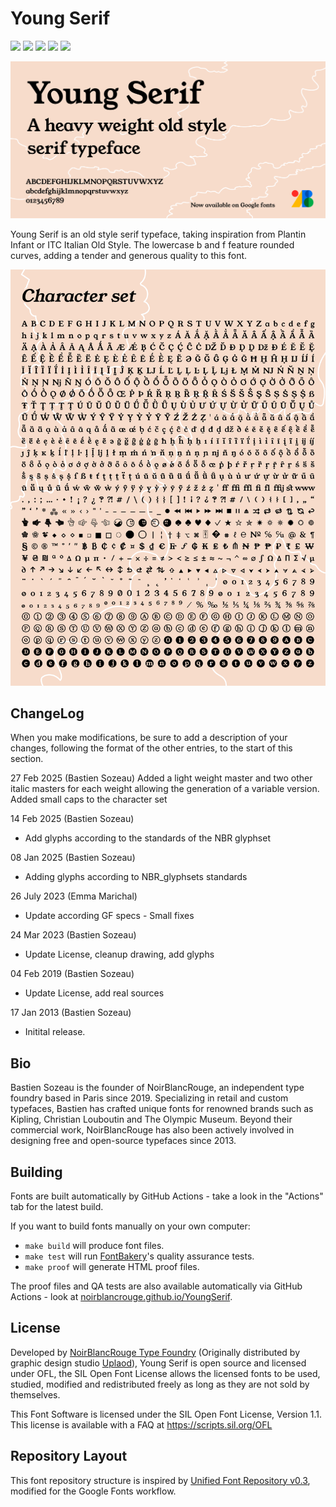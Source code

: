 # Young Serif

[![][Fontbakery]](https://noirblancrouge.github.io/YoungSerif/fontbakery/fontbakery-report.html)
[![][Universal]](https://noirblancrouge.github.io/YoungSerif/fontbakery/fontbakery-report.html)
[![][Outline Checks]](https://noirblancrouge.github.io/YoungSerif/fontbakery/fontbakery-report.html)
[![][Font File Checks]](https://noirblancrouge.github.io/YoungSerif/fontbakery/fontbakery-report.html)
[![][OpenType Specification Checks]](https://noirblancrouge.github.io/YoungSerif/fontbakery/fontbakery-report.html)

[Fontbakery]: https://img.shields.io/endpoint?url=https://noirblancrouge.github.io/YoungSerif/badges/overall.json
[Outline Checks]: https://img.shields.io/endpoint?url=https://noirblancrouge.github.io/YoungSerif/badges/OutlineChecks.json
[Font File Checks]: https://img.shields.io/endpoint?url=https://noirblancrouge.github.io/YoungSerif/badges/FontFileChecks.json
[Universal]: https://img.shields.io/endpoint?url=https://noirblancrouge.github.io/YoungSerif/badges/UniversalProfileChecks.json
[OpenType Specification Checks]: https://img.shields.io/endpoint?url=https://noirblancrouge.github.io/YoungSerif/badges/OpenTypeSpecificationChecks.json

![Cover](https://raw.githubusercontent.com/noirblancrouge/YoungSerif/master/documentation/images/young-serif.jpg)

Young Serif is an old style serif typeface, taking inspiration from Plantin Infant or ITC Italian Old Style. 
The lowercase b and f feature rounded curves, adding a tender and generous quality to this font.

![Specimen](https://raw.githubusercontent.com/noirblancrouge/YoungSerif/master/documentation/images/young-serif-charset.jpg)

## ChangeLog

When you make modifications, be sure to add a description of your changes,
following the format of the other entries, to the start of this section.

27 Feb 2025 (Bastien Sozeau)
Added a light weight master and two other italic masters for each weight allowing the generation of a variable version. Added small caps to the character set

14 Feb 2025 (Bastien Sozeau)
- Add glyphs according to the standards of the NBR glyphset

08 Jan 2025 (Bastien Sozeau)
- Adding glyphs according to NBR_glyphsets standards

26 July 2023 (Emma Marichal)
- Update according GF specs - Small fixes

24 Mar 2023 (Bastien Sozeau)
- Update License, cleanup drawing, add glyphs

04 Feb 2019 (Bastien Sozeau)
- Update License, add real sources

17 Jan 2013 (Bastien Sozeau)
- Initital release.

## Bio

Bastien Sozeau is the founder of NoirBlancRouge, an independent type foundry based in Paris since 2019. Specializing in retail and custom typefaces, Bastien has crafted unique fonts for renowned brands such as Kipling, Christian Louboutin and The Olympic Museum. Beyond their commercial work, NoirBlancRouge has also been actively involved in designing free and open-source typefaces since 2013.

## Building

Fonts are built automatically by GitHub Actions - take a look in the "Actions" tab for the latest build.

If you want to build fonts manually on your own computer:

* `make build` will produce font files.
* `make test` will run [FontBakery](https://github.com/googlefonts/fontbakery)'s quality assurance tests.
* `make proof` will generate HTML proof files.

The proof files and QA tests are also available automatically via GitHub Actions - look at [noirblancrouge.github.io/YoungSerif](https://noirblancrouge.github.io/YoungSerif).

## License

Developed by [NoirBlancRouge Type Foundry](https://noirblancrouge.com) (Originally distributed by graphic design studio [Uplaod](https://uplaod.fr)), Young Serif is open source and licensed under OFL, the SIL Open Font License allows the licensed fonts to be used, studied, modified and redistributed freely as long as they are not sold by themselves.

This Font Software is licensed under the SIL Open Font License, Version 1.1.
This license is available with a FAQ at
https://scripts.sil.org/OFL

## Repository Layout

This font repository structure is inspired by [Unified Font Repository v0.3](https://github.com/unified-font-repository/Unified-Font-Repository), modified for the Google Fonts workflow.